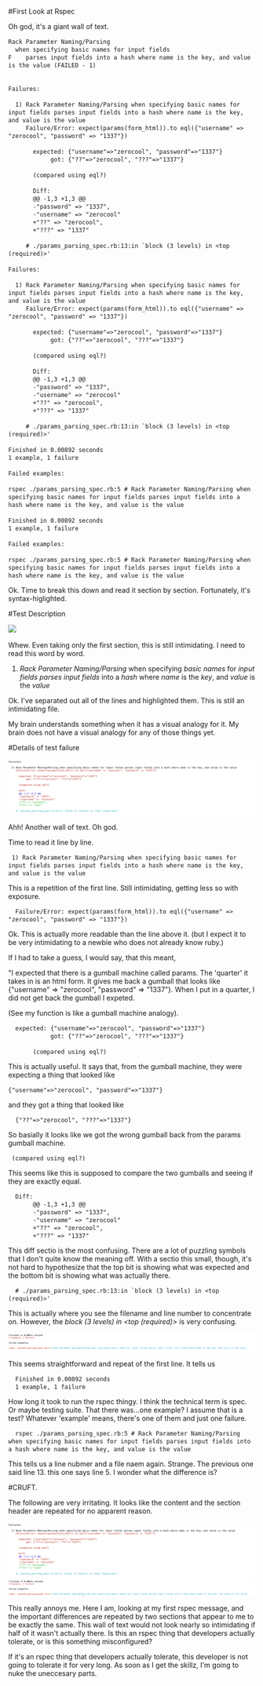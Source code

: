 #First Look at Rspec

Oh god, it's a giant wall of text. 

```
Rack Parameter Naming/Parsing
  when specifying basic names for input fields
F    parses input fields into a hash where name is the key, and value is the value (FAILED - 1)


Failures:

  1) Rack Parameter Naming/Parsing when specifying basic names for input fields parses input fields into a hash where name is the key, and value is the value
     Failure/Error: expect(params(form_html)).to eql({"username" => "zerocool", "password" => "1337"})
       
       expected: {"username"=>"zerocool", "password"=>"1337"}
            got: {"??"=>"zerocool", "???"=>"1337"}
       
       (compared using eql?)
       
       Diff:
       @@ -1,3 +1,3 @@
       -"password" => "1337",
       -"username" => "zerocool"
       +"??" => "zerocool",
       +"???" => "1337"
       
     # ./params_parsing_spec.rb:13:in `block (3 levels) in <top (required)>'

Failures:

  1) Rack Parameter Naming/Parsing when specifying basic names for input fields parses input fields into a hash where name is the key, and value is the value
     Failure/Error: expect(params(form_html)).to eql({"username" => "zerocool", "password" => "1337"})
       
       expected: {"username"=>"zerocool", "password"=>"1337"}
            got: {"??"=>"zerocool", "???"=>"1337"}
       
       (compared using eql?)
       
       Diff:
       @@ -1,3 +1,3 @@
       -"password" => "1337",
       -"username" => "zerocool"
       +"??" => "zerocool",
       +"???" => "1337"
       
     # ./params_parsing_spec.rb:13:in `block (3 levels) in <top (required)>'

Finished in 0.00892 seconds
1 example, 1 failure

Failed examples:

rspec ./params_parsing_spec.rb:5 # Rack Parameter Naming/Parsing when specifying basic names for input fields parses input fields into a hash where name is the key, and value is the value

Finished in 0.00892 seconds
1 example, 1 failure

Failed examples:

rspec ./params_parsing_spec.rb:5 # Rack Parameter Naming/Parsing when specifying basic names for input fields parses input fields into a hash where name is the key, and value is the value
```

Ok.  Time to break this down and read it section by section.  Fortunately, it's syntax-higlighted. 

#Test Description

![](first_failed_rspec_test.jpg)

Whew.  Even taking only the first section, this is still intimidating.  I need to read this word by word. 

  1) _Rack Parameter Naming/Parsing_ when specifying _basic names_ for _input fields_ _parses_ _input fields_ into a _hash_ where _name_ is the _key_, and _value_ is the _value_

Ok. I've separated out all of the lines and highlighted them.  This is still an intimidating file. 

My brain understands something when it has a visual analogy for it.  My brain does not have a visual analogy for any of those things yet. 

#Details of test failure 

![](detailed_test_failure_code.png)

Ahh! Another wall of text.  Oh god.

Time to read it line by line. 

```
 1) Rack Parameter Naming/Parsing when specifying basic names for input fields parses input fields into a hash where name is the key, and value is the value
```

This is a repetition of the first line. Still intimidating, getting less so with exposure. 


```
  Failure/Error: expect(params(form_html)).to eql({"username" => "zerocool", "password" => "1337"})
```

Ok.  This is actually more readable than the line above it. (but I expect it to be very intimidating to a newbie who does not already know ruby.)

If I had to take a guess, I would say, that this meant, 

"I expected that there is a gumball machine called params.  The 'quarter' it takes in is an html form.  It gives me back a gumball that looks like {"username" => "zerocool", "password" => "1337"}.  When I put in a quarter, I did not get back the gumball I expeted. 

(See my function is like a gumball machine analogy).

```
  expected: {"username"=>"zerocool", "password"=>"1337"}
            got: {"??"=>"zerocool", "???"=>"1337"}
       
       (compared using eql?)
``` 

This is actually useful.  It says that, from the gumball machine, they were expecting a thing that looked like 

```
{"username"=>"zerocool", "password"=>"1337"}
```

and they got a thing that looked like

```
  {"??"=>"zerocool", "???"=>"1337"} 
```

So basially it looks like we got the wrong gumball back from the params gumball machine.


```
 (compared using eql?)
```

This seems like this is supposed to compare the two gumballs and seeing if they are exactly equal.



```
  Diff:
       @@ -1,3 +1,3 @@
       -"password" => "1337",
       -"username" => "zerocool"
       +"??" => "zerocool",
       +"???" => "1337"
```

This diff sectio is the most confusing.  There are a lot of puzzling symbols that I don't quite know the meaning off.  With a sectio this small, though, it's not hard to hypothesize that the top bit is showing what was expected and the bottom bit is showing what was actually there. 

```
  # ./params_parsing_spec.rb:13:in `block (3 levels) in <top (required)>'
```
This is actually where you see the filename and line number to concentrate on.  However, the _block (3 levels) in <top (required)>_ is very confusing. 


![](first_test_summary.png)

This seems straightforward and repeat of the first line. It tells us

```
  Finished in 0.00892 seconds
  1 example, 1 failure 
```

How long it took to run the rspec thingy. I think the technical term is spec. Or maybe testing suite.
That there was...one example? I assume that is a test? Whatever 'example' means, there's one of them and just one failure. 

```
  rspec ./params_parsing_spec.rb:5 # Rack Parameter Naming/Parsing when specifying basic names for input fields parses input fields into a hash where name is the key, and value is the value
```

This tells us a line nubmer and a file naem again.  Strange.  The previous one said line 13. this one says line 5.  I wonder what the difference is?


#CRUFT. 

The following are very irritating. It looks like the content and the section header are repeated for no apparent reason. 

![](cruft.png)
![](more_cruft.png)

This really annoys me.  Here I am, looking at my first rspec message, and the important differences are repeated by two sections that appear to me to be exactly the same. This wall of text would not look nearly so intimidating if half of it wasn't actually there.  Is this an rspec thing that developers actually tolerate, or is this something misconfigured?

If it's an rspec thing that developers actually tolerate, this developer is not going to tolerate it for very long. As soon as I get the skillz, I'm going to nuke the uneccesary parts. 